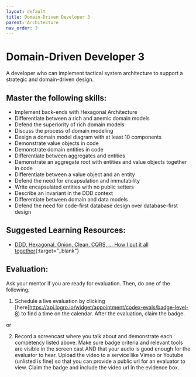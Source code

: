 ```yaml
---
layout: default
title: Domain-Driven Developer 3
parent: Architecture
nav_order: 3
---
```

# Domain-Driven Developer 3

A developer who can implement tactical system architecture to support a strategic and domain-driven design.

## Master the following skills:

- Implement back-ends with Hexagonal Architecture
- Differentiate between a rich and anemic domain models
- Defend the superiority of rich domain models
- Discuss the process of domain modeling
- Design a domain model diagram with at least 10 components
- Demonstrate value objects in code
- Demonstrate domain entities in code
- Differentiate between aggregates and entities
- Demonstrate an aggregate root with entities and value objects together in code
- Differentiate between a value object and an entity
- Defend the need for encapsulation and immutability
- Write encapsulated entities with no public setters
- Describe an invariant in the DDD context
- Differentiate between domain and data models
- Defend the need for code-first database design over database-first design

## Suggested Learning Resources:

- [DDD, Hexagonal, Onion, Clean, CQRS, … How I put it all together](https://herbertograca.com/2017/11/16/explicit-architecture-01-ddd-hexagonal-onion-clean-cqrs-how-i-put-it-all-together/){:target="\_blank"}

## Evaluation:

Ask your mentor if you are ready for evaluation. Then, do one of the following:

1. Schedule a live evaluation by clicking [here]https://api.logro.io/widget/appointment/codex-evals/badge-level-8) to find a time on the calendar. After the evaluation, claim the badge.

or

2. Record a screencast where you talk about and demonstrate each competency listed above. Make sure badge criteria and relevant tools are visible in the screen cast AND that your audio is good enough for the evaluator to hear. Upload the video to a service like Vimeo or Youtube (unlisted is fine) so that you can provide a public url for an evaluator to view. Claim the badge and include the video url in the evidence box.
